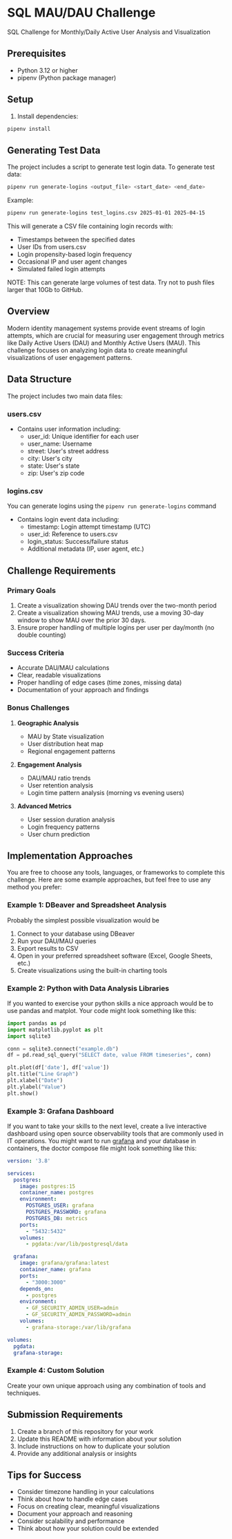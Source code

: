  # SQL MAU/DAU Challenge

SQL Challenge for Monthly/Daily Active User Analysis and Visualization

## Prerequisites
- Python 3.12 or higher
- pipenv (Python package manager)

## Setup
1. Install dependencies:
```bash
pipenv install
```

## Generating Test Data
The project includes a script to generate test login data. To generate test data:

```bash
pipenv run generate-logins <output_file> <start_date> <end_date>
```

Example:
```bash
pipenv run generate-logins test_logins.csv 2025-01-01 2025-04-15
```

This will generate a CSV file containing login records with:
- Timestamps between the specified dates
- User IDs from users.csv
- Login propensity-based login frequency
- Occasional IP and user agent changes
- Simulated failed login attempts

NOTE: This can generate large volumes of test data. Try not to push files larger that 10Gb to GitHub. 

## Overview
Modern identity management systems provide event streams of login attempts, which are crucial for measuring user engagement through metrics like Daily Active Users (DAU) and Monthly Active Users (MAU). This challenge focuses on analyzing login data to create meaningful visualizations of user engagement patterns.

## Data Structure
The project includes two main data files:

### users.csv
- Contains user information including:
  - user_id: Unique identifier for each user
  - user_name: Username
  - street: User's street address
  - city: User's city
  - state: User's state
  - zip: User's zip code

### logins.csv
You can generate logins using the ``pipenv run generate-logins`` command 
- Contains login event data including:
  - timestamp: Login attempt timestamp (UTC)
  - user_id: Reference to users.csv
  - login_status: Success/failure status
  - Additional metadata (IP, user agent, etc.)

## Challenge Requirements

### Primary Goals
1. Create a visualization showing DAU trends over the two-month period
2. Create a visualization showing MAU trends, use a moving 30-day window to show MAU over the prior 30 days.
3. Ensure proper handling of multiple logins per user per day/month (no double counting)

### Success Criteria
- Accurate DAU/MAU calculations
- Clear, readable visualizations
- Proper handling of edge cases (time zones, missing data)
- Documentation of your approach and findings

### Bonus Challenges
1. **Geographic Analysis**
   - MAU by State visualization
   - User distribution heat map
   - Regional engagement patterns

2. **Engagement Analysis**
   - DAU/MAU ratio trends
   - User retention analysis
   - Login time pattern analysis (morning vs evening users)

3. **Advanced Metrics**
   - User session duration analysis
   - Login frequency patterns
   - User churn prediction

## Implementation Approaches
You are free to choose any tools, languages, or frameworks to complete this challenge. Here are some example approaches, but feel free to use any method you prefer:

### Example 1: DBeaver and Spreadsheet Analysis
Probably the simplest possible visualization would be
1. Connect to your database using DBeaver
2. Run your DAU/MAU queries
3. Export results to CSV
4. Open in your preferred spreadsheet software (Excel, Google Sheets, etc.)
5. Create visualizations using the built-in charting tools

### Example 2: Python with Data Analysis Libraries
If you wanted to exercise your python skills a nice approach would be to use pandas and matplot. Your code might look something like this:
```python
import pandas as pd
import matplotlib.pyplot as plt
import sqlite3

conn = sqlite3.connect("example.db")
df = pd.read_sql_query("SELECT date, value FROM timeseries", conn)

plt.plot(df['date'], df['value'])
plt.title("Line Graph")
plt.xlabel("Date")
plt.ylabel("Value")
plt.show()
```

### Example 3: Grafana Dashboard
If you want to take your skills to the next level, create a live interactive dashboard using open source observability tools that are commonly used in IT operations. You might want to run [grafana](https://grafana.com) and your database in containers, the doctor compose file might look something like this:
```yaml
version: '3.8'

services:
  postgres:
    image: postgres:15
    container_name: postgres
    environment:
      POSTGRES_USER: grafana
      POSTGRES_PASSWORD: grafana
      POSTGRES_DB: metrics
    ports:
      - "5432:5432"
    volumes:
      - pgdata:/var/lib/postgresql/data

  grafana:
    image: grafana/grafana:latest
    container_name: grafana
    ports:
      - "3000:3000"
    depends_on:
      - postgres
    environment:
      - GF_SECURITY_ADMIN_USER=admin
      - GF_SECURITY_ADMIN_PASSWORD=admin
    volumes:
      - grafana-storage:/var/lib/grafana

volumes:
  pgdata:
  grafana-storage:
```

### Example 4: Custom Solution
Create your own unique approach using any combination of tools and techniques.

## Submission Requirements
1. Create a branch of this repository for your work
1. Update this README with information about your solution
1. Include instructions on how to duplicate your solution
4. Provide any additional analysis or insights

## Tips for Success
- Consider timezone handling in your calculations
- Think about how to handle edge cases
- Focus on creating clear, meaningful visualizations
- Document your approach and reasoning
- Consider scalability and performance
- Think about how your solution could be extended
